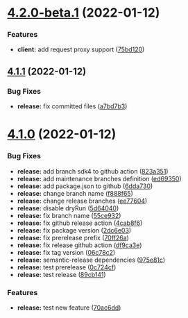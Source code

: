 # [4.2.0-beta.1](https://github.com/commercelayer/commercelayer-sdk/compare/v4.1.1...v4.2.0-beta.1) (2022-01-12)


### Features

* **client:** add request proxy support ([75bd120](https://github.com/commercelayer/commercelayer-sdk/commit/75bd12072dd6be38ceb3a29df806c2eddbfbf40f))

## [4.1.1](https://github.com/commercelayer/commercelayer-sdk/compare/v4.1.0...v4.1.1) (2022-01-12)


### Bug Fixes

* **release:** fix committed files ([a7bd7b3](https://github.com/commercelayer/commercelayer-sdk/commit/a7bd7b32cc74b5c233e3eb687db5af0b234a3207))

# [4.1.0](https://github.com/commercelayer/commercelayer-sdk/compare/v4.0.0...v4.1.0) (2022-01-12)


### Bug Fixes

* **release:** add branch sdk4 to github action ([823a351](https://github.com/commercelayer/commercelayer-sdk/commit/823a351eb196a75b3003092e567710ab09df70c8))
* **release:** add maintenance branches definition ([ed69350](https://github.com/commercelayer/commercelayer-sdk/commit/ed6935095c36d8012b1db4f0acbfbe26c3b87f0e))
* **release:** add package.json to github ([6dda730](https://github.com/commercelayer/commercelayer-sdk/commit/6dda730091b915ec968cc724be5fb4c0945c1674))
* **release:** change branch name ([f888f65](https://github.com/commercelayer/commercelayer-sdk/commit/f888f65809b19176b5e970c9c074e995b0faa68b))
* **release:** change release branches ([ee77604](https://github.com/commercelayer/commercelayer-sdk/commit/ee77604944235dc0d64c4cf2701f7eee9270b9c5))
* **release:** disable dryRun ([5d64040](https://github.com/commercelayer/commercelayer-sdk/commit/5d64040734aeda8890531e730b4a9e7d33ed2e79))
* **release:** fix branch name ([55ce932](https://github.com/commercelayer/commercelayer-sdk/commit/55ce93249018955252678e49d5d087da785a4706))
* **release:** fix github release action ([4cab8f6](https://github.com/commercelayer/commercelayer-sdk/commit/4cab8f65f13268bd94a2240b81953d2c4acd9020))
* **release:** fix package version ([2dc6e03](https://github.com/commercelayer/commercelayer-sdk/commit/2dc6e035312fe490481651455e13a636979689af))
* **release:** fix prerelease prefix ([70ff26a](https://github.com/commercelayer/commercelayer-sdk/commit/70ff26abb03d4366245afab729d00fe0759bae48))
* **release:** fix release github action ([df9ca3e](https://github.com/commercelayer/commercelayer-sdk/commit/df9ca3ecd167bdbf18f46fcb211e855ae52adef3))
* **release:** fix tag version ([06c78c2](https://github.com/commercelayer/commercelayer-sdk/commit/06c78c24a8ac929cc34794f09b9f8736e33b9c6d))
* **release:** semantic-release dependencies ([975e81c](https://github.com/commercelayer/commercelayer-sdk/commit/975e81cec81bb928a5f008b1e2d13f163d0a66c4))
* **release:** test prerelease ([0c724cf](https://github.com/commercelayer/commercelayer-sdk/commit/0c724cf1109b1f649c5904e50803c0a1bf3818d8))
* **release:** test release ([89cb141](https://github.com/commercelayer/commercelayer-sdk/commit/89cb14158ff27594406a01a0dffb40e5bbf85044))


### Features

* **release:** test new feature ([70ac6dd](https://github.com/commercelayer/commercelayer-sdk/commit/70ac6dd47390bcdf652d88ab3a78f07fb1eb5ba8))
